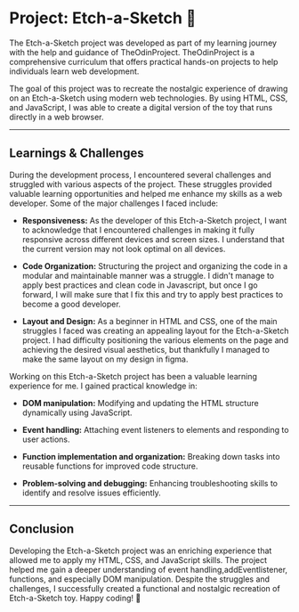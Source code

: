 # Project: Etch-a-Sketch 🌈
The Etch-a-Sketch project was developed as part of my learning journey with the help and guidance of TheOdinProject. TheOdinProject is a comprehensive curriculum that offers practical hands-on projects to help individuals learn web development.

The goal of this project was to recreate the nostalgic experience of drawing on an Etch-a-Sketch using modern web technologies. By using HTML, CSS, and JavaScript, I was able to create a digital version of the toy that runs directly in a web browser.

---
## Learnings & Challenges
During the development process, I encountered several challenges and struggled with various aspects of the project. These struggles provided valuable learning opportunities and helped me enhance my skills as a web developer. Some of the major challenges I faced include:

- **Responsiveness:** As the developer of this Etch-a-Sketch project, I want to acknowledge that I encountered challenges in making it fully responsive across different devices and screen sizes. I understand that the current version may not look optimal on all devices.

- **Code Organization:** Structuring the project and organizing the code in a modular and maintainable manner was a struggle. I didn't manage to apply best practices and clean code in Javascript, but once I go forward, I will make sure that I fix this and try to apply best practices to become a good developer.

- **Layout and Design:** As a beginner in HTML and CSS, one of the main struggles I faced was creating an appealing layout for the Etch-a-Sketch project. I had difficulty positioning the various elements on the page and achieving the desired visual aesthetics, but thankfully I managed to make the same layout on my design in figma.

Working on this Etch-a-Sketch project has been a valuable learning experience for me. I gained practical knowledge in:

- **DOM manipulation:** Modifying and updating the HTML structure dynamically using JavaScript.

- **Event handling:** Attaching event listeners to elements and responding to user actions.

- **Function implementation and organization:** Breaking down tasks into reusable functions for improved code structure.

- **Problem-solving and debugging:** Enhancing troubleshooting skills to identify and resolve issues efficiently.

---

## Conclusion
Developing the Etch-a-Sketch project was an enriching experience that allowed me to apply my HTML, CSS, and JavaScript skills. The project helped me gain a deeper understanding of event handling,addEventlistener, functions, and especially DOM manipulation. Despite the struggles and challenges, I successfully created a functional and nostalgic recreation of Etch-a-Sketch toy. Happy coding! 🚀



